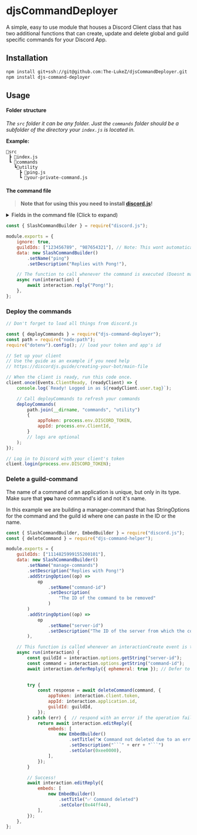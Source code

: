 # djsCommandDeployer

A simple, easy to use module that houses a Discord Client class that has two additional functions that can create, update and delete global and guild specific commands for your Discord App.

## Installation

```bash
npm install git+ssh://git@github.com:The-LukeZ/djsCommandDeployer.git
npm install djs-command-deployer
```

## Usage

#### Folder structure

_The `src` folder it can be any folder. Just the `commands` folder should be a subfolder of the directory your `index.js` is located in._

**Example:**

```
📂src
 ┣ 📄index.js
 ┗ 📂commands
   ┗📂utility
     ┣ 📄ping.js
     ┗ 📄your-private-command.js
```

#### The command file

> **Note that for using this you need to install [discord.js](https://discordjs.guide/)!**

<details>
<summary>Fields in the command file (Click to expand)</summary>

| Key name | Description                                                                                               | Default |
| -------- | --------------------------------------------------------------------------------------------------------- | ------- |
| ignore   | If set to `true` then this command will be ignored upon refreshing                                        | `false` |
| guildIds | An Array of guild ids in which the command should be registered/updated ; command is global if not set    | []      |
| data     | The raw command data [Learn more about it here](https://discordjs.guide/creating-your-bot/slash-commands) | `-`     |
| run      | The function to call (It's only important for your own logic - so name this whatever you want)            | `-`     |

`-` means that it doesn't have a default value

</details>

```js
const { SlashCommandBuilder } = require("discord.js");

module.exports = {
    ignore: true,
    guildIds: ["123456789", "987654321"], // Note: This wont automatically delete them from guilds!
    data: new SlashCommandBuilder()
        .setName("ping")
        .setDescription("Replies with Pong!"),

    // The function to call whenever the command is executed (Doesnt matter when calling client.deployCommands())
    async run(interaction) {
        await interaction.reply("Pong!");
    },
};
```

### Deploy the commands

```js
// Don't forget to load all things from discord.js

const { deployCommands } = require("djs-command-deployer");
const path = require("node:path");
require("dotenv").config(); // load your token and app's id

// Set up your client
// Use the guide as an example if you need help
// https://discordjs.guide/creating-your-bot/main-file

// When the client is ready, run this code once.
client.once(Events.ClientReady, (readyClient) => {
    console.log(`Ready! Logged in as ${readyClient.user.tag}`);

    // Call deployCommands to refresh your commands
    deployCommands(
        path.join(__dirname, "commands", "utility")
        {
            appToken: process.env.DISCORD_TOKEN,
            appId: process.env.ClientId,
        }
        // logs are optional
    );
});

// Log in to Discord with your client's token
client.login(process.env.DISCORD_TOKEN);
```

### Delete a guild-command

The name of a command of an application is unique, but only in its type.
Make sure that **you** have command's id and not it's name.

In this example we are building a manager-command that has StringOptions for the command and the guild id where one can paste in the ID or the name.

````js
const { SlashCommandBuilder, EmbedBuilder } = require("discord.js");
const { deleteCommand } = require("djs-command-helper");

module.exports = {
    guildIds: ["1114825999155200101"],
    data: new SlashCommandBuilder()
        .setName("manage-commands")
        .setDescription("Replies with Pong!")
        .addStringOption((op) =>
            op
                .setName("command-id")
                .setDescription(
                    "The ID of the command to be removed"
                )
        )
        .addStringOption((op) =>
            op
                .setName("server-id")
                .setDescription("The ID of the server from which the command is to be removed")
        ),

    // This function is called whenever an interactionCreate event is triggered.
    async run(interaction) {
        const guildId = interaction.options.getString("server-id");
        const command = interaction.options.getString("command-id");
        await interaction.deferReply({ ephemeral: true }); // Defer to remove the risk of not responding in time

        
        try {
            const response = await deleteCommand(command, {
                appToken: interaction.client.token,
                appId: interaction.application.id,
                guildId: guildId,
            });
        } catch (err) {  // respond with an error if the operation fails in some way
            return await interaction.editReply({
                embeds: [
                    new EmbedBuilder()
                        .setTitle("❌ Command not deleted due to an error")
                        .setDescription("```" + err + "```")
                        .setColor(0xee0000),
                ],
            });
        }

        // Success!
        await interaction.editReply({
            embeds: [
                new EmbedBuilder()
                    .setTitle("✅ Command deleted")
                    .setColor(0x44ff44),
            ],
        });
    },
};
````
